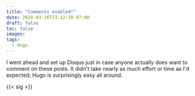 ```yaml
---
title: "Comments enabled!"
date: 2020-03-26T23:32:20-07:00
draft: false
toc: false
images:
tags:
  - Hugo
---
```

I went ahead and set up Disqus just in case anyone actually does want to comment on these posts. It didn't take nearly as much effort or time as I'd expected; Hugo is surprisingly easy all around.

{{< sig >}}